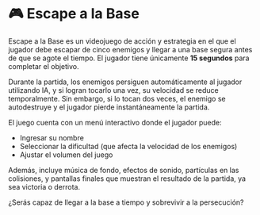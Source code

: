 # 🎮 Escape a la Base

Escape a la Base es un videojuego de acción y estrategia en el que el jugador debe escapar de cinco enemigos y llegar a una base segura antes de que se agote el tiempo. El jugador tiene únicamente **15 segundos** para completar el objetivo.

Durante la partida, los enemigos persiguen automáticamente al jugador utilizando IA, y si logran tocarlo una vez, su velocidad se reduce temporalmente. Sin embargo, si lo tocan dos veces, el enemigo se autodestruye y el jugador pierde instantáneamente la partida.

El juego cuenta con un menú interactivo donde el jugador puede:
- Ingresar su nombre
- Seleccionar la dificultad (que afecta la velocidad de los enemigos)
- Ajustar el volumen del juego

Además, incluye música de fondo, efectos de sonido, partículas en las colisiones, y pantallas finales que muestran el resultado de la partida, ya sea victoria o derrota.

¿Serás capaz de llegar a la base a tiempo y sobrevivir a la persecución?

